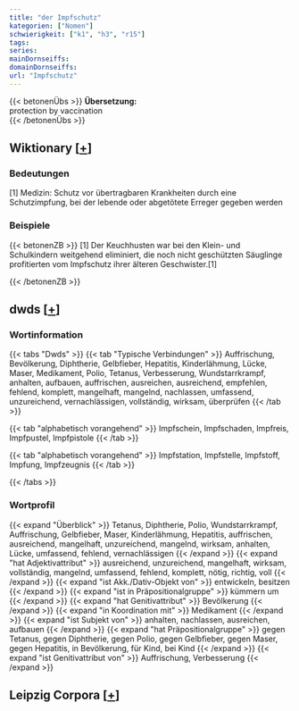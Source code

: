 ```yaml
---
title: "der Impfschutz"
kategorien: ["Nomen"]
schwierigkeit: ["k1", "h3", "r15"]
tags:
series:
mainDornseiffs:
domainDornseiffs:
url: "Impfschutz"
---
```


{{< betonenÜbs >}}
**Übersetzung:**  
protection by vaccination  
{{< /betonenÜbs >}}

## Wiktionary [[+](https://de.wiktionary.org/wiki/Impfschutz)]

### Bedeutungen
[1] Medizin: Schutz vor übertragbaren Krankheiten durch eine Schutzimpfung, bei der lebende oder abgetötete Erreger gegeben werden  

### Beispiele
{{< betonenZB >}}
[1] Der Keuchhusten war bei den Klein- und Schulkindern weitgehend eliminiert, die noch nicht geschützten Säuglinge profitierten vom Impfschutz ihrer älteren Geschwister.[1]  

{{< /betonenZB >}}


## dwds [[+](https://www.dwds.de/wb/Impfschutz)]

### Wortinformation
{{< tabs "Dwds" >}}
{{< tab "Typische Verbindungen" >}}
Auffrischung, Bevölkerung, Diphtherie, Gelbfieber, Hepatitis, Kinderlähmung, Lücke, Maser, Medikament, Polio, Tetanus, Verbesserung, Wundstarrkrampf, anhalten, aufbauen, auffrischen, ausreichen, ausreichend, empfehlen, fehlend, komplett, mangelhaft, mangelnd, nachlassen, umfassend, unzureichend, vernachlässigen, vollständig, wirksam, überprüfen
{{< /tab >}}

{{< tab "alphabetisch vorangehend" >}}
Impfschein, Impfschaden, Impfreis, Impfpustel, Impfpistole
{{< /tab >}}

{{< tab "alphabetisch vorangehend" >}}
Impfstation, Impfstelle, Impfstoff, Impfung, Impfzeugnis
{{< /tab >}}

{{< /tabs >}}

### Wortprofil
{{< expand "Überblick" >}} Tetanus, Diphtherie, Polio, Wundstarrkrampf, Auffrischung, Gelbfieber, Maser, Kinderlähmung, Hepatitis, auffrischen, ausreichend, mangelhaft, unzureichend, mangelnd, wirksam, anhalten, Lücke, umfassend, fehlend, vernachlässigen {{< /expand >}}
{{< expand "hat Adjektivattribut" >}} ausreichend, unzureichend, mangelhaft, wirksam, vollständig, mangelnd, umfassend, fehlend, komplett, nötig, richtig, voll {{< /expand >}}
{{< expand "ist Akk./Dativ-Objekt von" >}} entwickeln, besitzen {{< /expand >}}
{{< expand "ist in Präpositionalgruppe" >}} kümmern um {{< /expand >}}
{{< expand "hat Genitivattribut" >}} Bevölkerung {{< /expand >}}
{{< expand "in Koordination mit" >}} Medikament {{< /expand >}}
{{< expand "ist Subjekt von" >}} anhalten, nachlassen, ausreichen, aufbauen {{< /expand >}}
{{< expand "hat Präpositionalgruppe" >}} gegen Tetanus, gegen Diphtherie, gegen Polio, gegen Gelbfieber, gegen Maser, gegen Hepatitis, in Bevölkerung, für Kind, bei Kind {{< /expand >}}
{{< expand "ist Genitivattribut von" >}} Auffrischung, Verbesserung {{< /expand >}}

## Leipzig Corpora [[+](https://corpora.uni-leipzig.de/en/res?word=Impfschutz&corpusId=deu_newscrawl-public_2018)]


